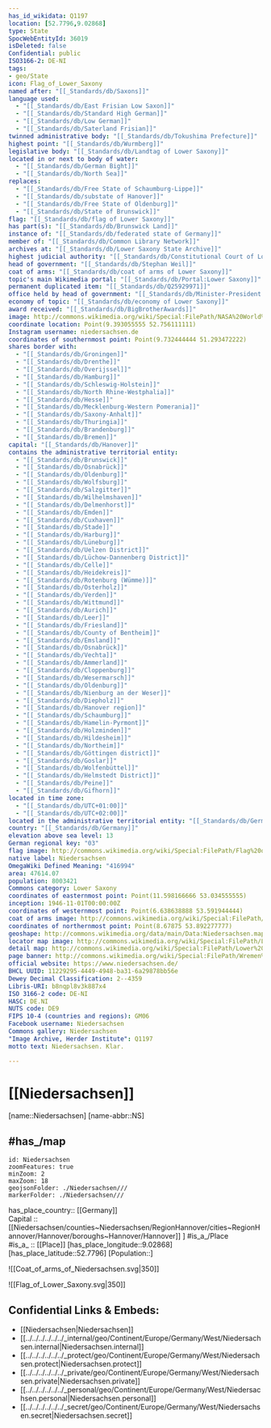 ```yaml
---
has_id_wikidata: Q1197
location: [52.7796,9.02868] 
type: State
SpocWebEntityId: 36019
isDeleted: false
Confidential: public
ISO3166-2: DE-NI
tags:
- geo/State
icon: Flag_of_Lower_Saxony
named after: "[[_Standards/db/Saxons]]"
language used:
  - "[[_Standards/db/East Frisian Low Saxon]]"
  - "[[_Standards/db/Standard High German]]"
  - "[[_Standards/db/Low German]]"
  - "[[_Standards/db/Saterland Frisian]]"
twinned administrative body: "[[_Standards/db/Tokushima Prefecture]]"
highest point: "[[_Standards/db/Wurmberg]]"
legislative body: "[[_Standards/db/Landtag of Lower Saxony]]"
located in or next to body of water:
  - "[[_Standards/db/German Bight]]"
  - "[[_Standards/db/North Sea]]"
replaces:
  - "[[_Standards/db/Free State of Schaumburg-Lippe]]"
  - "[[_Standards/db/substate of Hanover]]"
  - "[[_Standards/db/Free State of Oldenburg]]"
  - "[[_Standards/db/State of Brunswick]]"
flag: "[[_Standards/db/flag of Lower Saxony]]"
has part(s): "[[_Standards/db/Brunswick Land]]"
instance of: "[[_Standards/db/federated state of Germany]]"
member of: "[[_Standards/db/Common Library Network]]"
archives at: "[[_Standards/db/Lower Saxony State Archive]]"
highest judicial authority: "[[_Standards/db/Constitutional Court of Lower Saxony]]"
head of government: "[[_Standards/db/Stephan Weil]]"
coat of arms: "[[_Standards/db/coat of arms of Lower Saxony]]"
topic's main Wikimedia portal: "[[_Standards/db/Portal:Lower Saxony]]"
permanent duplicated item: "[[_Standards/db/Q25929971]]"
office held by head of government: "[[_Standards/db/Minister-President of Lower Saxony]]"
economy of topic: "[[_Standards/db/economy of Lower Saxony]]"
award received: "[[_Standards/db/BigBrotherAwards]]"
image: http://commons.wikimedia.org/wiki/Special:FilePath/NASA%20World%20Wind%20-%20Ostfriesland.png
coordinate location: Point(9.393055555 52.756111111)
Instagram username: niedersachsen.de
coordinates of southernmost point: Point(9.732444444 51.293472222)
shares border with:
  - "[[_Standards/db/Groningen]]"
  - "[[_Standards/db/Drenthe]]"
  - "[[_Standards/db/Overijssel]]"
  - "[[_Standards/db/Hamburg]]"
  - "[[_Standards/db/Schleswig-Holstein]]"
  - "[[_Standards/db/North Rhine-Westphalia]]"
  - "[[_Standards/db/Hesse]]"
  - "[[_Standards/db/Mecklenburg-Western Pomerania]]"
  - "[[_Standards/db/Saxony-Anhalt]]"
  - "[[_Standards/db/Thuringia]]"
  - "[[_Standards/db/Brandenburg]]"
  - "[[_Standards/db/Bremen]]"
capital: "[[_Standards/db/Hanover]]"
contains the administrative territorial entity:
  - "[[_Standards/db/Brunswick]]"
  - "[[_Standards/db/Osnabrück]]"
  - "[[_Standards/db/Oldenburg]]"
  - "[[_Standards/db/Wolfsburg]]"
  - "[[_Standards/db/Salzgitter]]"
  - "[[_Standards/db/Wilhelmshaven]]"
  - "[[_Standards/db/Delmenhorst]]"
  - "[[_Standards/db/Emden]]"
  - "[[_Standards/db/Cuxhaven]]"
  - "[[_Standards/db/Stade]]"
  - "[[_Standards/db/Harburg]]"
  - "[[_Standards/db/Lüneburg]]"
  - "[[_Standards/db/Uelzen District]]"
  - "[[_Standards/db/Lüchow-Dannenberg District]]"
  - "[[_Standards/db/Celle]]"
  - "[[_Standards/db/Heidekreis]]"
  - "[[_Standards/db/Rotenburg (Wümme)]]"
  - "[[_Standards/db/Osterholz]]"
  - "[[_Standards/db/Verden]]"
  - "[[_Standards/db/Wittmund]]"
  - "[[_Standards/db/Aurich]]"
  - "[[_Standards/db/Leer]]"
  - "[[_Standards/db/Friesland]]"
  - "[[_Standards/db/County of Bentheim]]"
  - "[[_Standards/db/Emsland]]"
  - "[[_Standards/db/Osnabrück]]"
  - "[[_Standards/db/Vechta]]"
  - "[[_Standards/db/Ammerland]]"
  - "[[_Standards/db/Cloppenburg]]"
  - "[[_Standards/db/Wesermarsch]]"
  - "[[_Standards/db/Oldenburg]]"
  - "[[_Standards/db/Nienburg an der Weser]]"
  - "[[_Standards/db/Diepholz]]"
  - "[[_Standards/db/Hanover region]]"
  - "[[_Standards/db/Schaumburg]]"
  - "[[_Standards/db/Hamelin-Pyrmont]]"
  - "[[_Standards/db/Holzminden]]"
  - "[[_Standards/db/Hildesheim]]"
  - "[[_Standards/db/Northeim]]"
  - "[[_Standards/db/Göttingen district]]"
  - "[[_Standards/db/Goslar]]"
  - "[[_Standards/db/Wolfenbüttel]]"
  - "[[_Standards/db/Helmstedt District]]"
  - "[[_Standards/db/Peine]]"
  - "[[_Standards/db/Gifhorn]]"
located in time zone:
  - "[[_Standards/db/UTC+01:00]]"
  - "[[_Standards/db/UTC+02:00]]"
located in the administrative territorial entity: "[[_Standards/db/Germany]]"
country: "[[_Standards/db/Germany]]"
elevation above sea level: 13
German regional key: "03"
flag image: http://commons.wikimedia.org/wiki/Special:FilePath/Flag%20of%20Lower%20Saxony.svg
native label: Niedersachsen
OmegaWiki Defined Meaning: "416994"
area: 47614.07
population: 8003421
Commons category: Lower Saxony
coordinates of easternmost point: Point(11.598166666 53.034555555)
inception: 1946-11-01T00:00:00Z
coordinates of westernmost point: Point(6.638638888 53.591944444)
coat of arms image: http://commons.wikimedia.org/wiki/Special:FilePath/Coat%20of%20arms%20of%20Lower%20Saxony.svg
coordinates of northernmost point: Point(8.67875 53.892277777)
geoshape: http://commons.wikimedia.org/data/main/Data:Niedersachsen.map
locator map image: http://commons.wikimedia.org/wiki/Special:FilePath/Locator%20map%20Lower-Saxony%20in%20Germany.svg
detail map: http://commons.wikimedia.org/wiki/Special:FilePath/Lower%20Saxony%2C%20administrative%20divisions%20-%20de%20-%20colored.svg
page banner: http://commons.wikimedia.org/wiki/Special:FilePath/Wremen%20banner.jpg
official website: https://www.niedersachsen.de/
BHCL UUID: 11229295-4449-4948-ba31-6a29878bb56e
Dewey Decimal Classification: 2--4359
Libris-URI: b8nqpl8v3k887x4
ISO 3166-2 code: DE-NI
HASC: DE.NI
NUTS code: DE9
FIPS 10-4 (countries and regions): GM06
Facebook username: Niedersachsen
Commons gallery: Niedersachsen
"Image Archive, Herder Institute": Q1197
motto text: Niedersachsen. Klar.

---
```


# [[Niedersachsen]] 

[name::Niedersachsen] 
[name-abbr::NS] 

## #has_/map 

```leaflet
id: Niedersachsen
zoomFeatures: true 
minZoom: 2 
maxZoom: 18
geojsonFolder: ./Niedersachsen///
markerFolder: ./Niedersachsen///
```

has_place_country:: [[Germany]]  
Capital ::  [[Niedersachsen/counties~Niedersachsen/RegionHannover/cities~RegionHannover/Hannover/boroughs~Hannover/Hannover]] ] 
#is_a_/Place  
#is_a_ :: [[Place]] 
[has_place_longitude::9.02868] 
[has_place_latitude::52.7796] 
[Population::] 


![[Coat_of_arms_of_Niedersachsen.svg|350]] 

![[Flag_of_Lower_Saxony.svg|350]] 



## Confidential Links & Embeds: 
- [[Niedersachsen|Niedersachsen]] 
- [[../../../../../../_internal/geo/Continent/Europe/Germany/West/Niedersachsen.internal|Niedersachsen.internal]] 
- [[../../../../../../_protect/geo/Continent/Europe/Germany/West/Niedersachsen.protect|Niedersachsen.protect]] 
- [[../../../../../../_private/geo/Continent/Europe/Germany/West/Niedersachsen.private|Niedersachsen.private]] 
- [[../../../../../../_personal/geo/Continent/Europe/Germany/West/Niedersachsen.personal|Niedersachsen.personal]] 
- [[../../../../../../_secret/geo/Continent/Europe/Germany/West/Niedersachsen.secret|Niedersachsen.secret]] 
